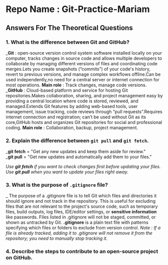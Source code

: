 # Repo Name : Git-Practice-Mariam


## Answers For The Theoretical Questions 

### 1. What is the difference between Git and GitHub? 
_**Git** : open-source version control system software installed locally on your computer, tracks changes in source code and allows multiple developers to collaborate by managing different versions of files and coordinating code merges.Lets you create snapshots (“commits”) of your code's history, revert to previous versions, and manage complex workflows offline.Can be used independently,no need for a central server or internet connection for most operations.
**Main role** : Track changes, manage code versions. 
_**GitHub** : Cloud-based platform and service for hosting Git repositories.Makes collaboration, sharing, and project management easy by providing a central location where code is stored, reviewed, and managed.Extends Git features by adding web-based tools, user management, issue tracking, code reviews through “pull requests”.Requires internet connection and registration; can’t be used without Git as its core,GitHub hosts and organizes Git repositories for social and professional coding.
**Main role** : Collaboration, backup, project management. 

### 2. Explain the difference between `git pull` and `git fetch`. 
_**git fetch** = "Get any new updates and keep them aside for review."  
_**git pull** = "Get new updates and automatically add them to your files."

*Use **git fetch** if you want to check changes first before updating your files. Use **git pull** when you want to update your files right away.*

### 3.  What is the purpose of `.gitignore` file?
_ The purpose of a .gitignore file is to tell Git which files and directories it should ignore and not track in the repository. This is useful for excluding files that are not relevant to the project's source code, such as temporary files, build outputs, log files, IDE/editor settings, or **sensitive information** like passwords. Files listed in .gitignore will not be staged, committed, or shown as untracked by Git.
**.gitignore** is a plain text file with patterns specifying which files or folders to exclude from version control.
*Note : If a file is already tracked, adding it to .gitignore will not remove it from the repository; you need to manually stop tracking it.*

### 4. Describe the steps to contribute to an open-source project on GitHub.
